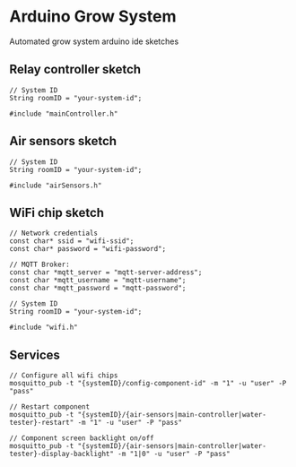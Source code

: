 # Arduino Grow System

Automated grow system arduino ide sketches

## Relay controller sketch
```
// System ID
String roomID = "your-system-id";

#include "mainController.h"
```

## Air sensors sketch
```
// System ID
String roomID = "your-system-id";

#include "airSensors.h"
```

## WiFi chip sketch
```
// Network credentials
const char* ssid = "wifi-ssid";
const char* password = "wifi-password";

// MQTT Broker:
const char *mqtt_server = "mqtt-server-address";
const char *mqtt_username = "mqtt-username";
const char *mqtt_password = "mqtt-password";

// System ID
String roomID = "your-system-id";

#include "wifi.h"
```

## Services
```
// Configure all wifi chips
mosquitto_pub -t "{systemID}/config-component-id" -m "1" -u "user" -P "pass"

// Restart component
mosquitto_pub -t "{systemID}/{air-sensors|main-controller|water-tester}-restart" -m "1" -u "user" -P "pass"

// Component screen backlight on/off
mosquitto_pub -t "{systemID}/{air-sensors|main-controller|water-tester}-display-backlight" -m "1|0" -u "user" -P "pass"
```